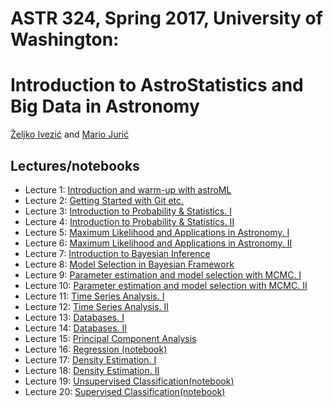 
# ASTR 324, Spring 2017, University of Washington: 
# Introduction to AstroStatistics and Big Data in Astronomy

[Željko Ivezić](http://www.astro.washington.edu/users/ivezic/) and [Mario Jurić](http://research.majuric.org)

## Lectures/notebooks 

 *  Lecture 1: [Introduction and warm-up with astroML](Week-1-Tue.key)
 *  Lecture 2: [Getting Started with Git etc.](Week-1-Thu.ipynb)
 *  Lecture 3: [Introduction to Probability & Statistics. I](Week-2-Tue.ipynb)
 *  Lecture 4: [Introduction to Probability & Statistics. II](Week-2-Thu.ipynb)
 *  Lecture 5: [Maximum Likelihood and Applications in Astronomy. I](Week-3-Tue.ipynb)
 *  Lecture 6: [Maximum Likelihood and Applications in Astronomy. II](Week-3-Thu.ipynb)
 *  Lecture 7: [Introduction to Bayesian Inference](Week-4-Tue.ipynb)
 *  Lecture 8: [Model Selection in Bayesian Framework](Week-4-Thu.ipynb)
 *  Lecture 9: [Parameter estimation and model selection with MCMC. I](Week-5-Tue.ipynb)
 * Lecture 10: [Parameter estimation and model selection with MCMC. II](Week-5-Thu.ipynb)
 * Lecture 11: [Time Series Analysis. I](Week-6-Tue.ipynb)
 * Lecture 12: [Time Series Analysis. II](Week-6-Thu.ipynb)
 * Lecture 13: [Databases. I](Week-7-Tue/Week-7-Tue-Thu.pdf)
 * Lecture 14: [Databases. II](Week-7-Tue/Week-7-Tue-Thu.pdf)
 * Lecture 15: [Principal Component Analysis](Week-8-Tue.key)
 * Lecture 16: [Regression ](Week-8-Thu.key) [(notebook)](Week-8-Thu.ipynb)
 * Lecture 17: [Density Estimation. I](Week-9-Tue.pdf)
 * Lecture 18: [Density Estimation. II](Week-9-Thu.pdf) 
 * Lecture 19: [Unsupervised Classification](Week-10-Tue.key)[(notebook)](Week-10-Tue.ipynb)
 * Lecture 20: [Supervised Classification](Week-10-Thu.key)[(notebook)](Week-10-Thu.ipynb)
